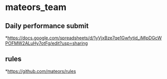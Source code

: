 # mateors_team

## Daily performance submit 
*https://docs.google.com/spreadsheets/d/1yVjxBze7qe1Gwfytid_iMlpDGcWPOFMW2ALuHy7otFg/edit?usp=sharing

## rules
*https://github.com/mateors/rules

